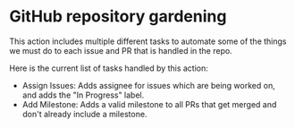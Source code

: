 # GitHub repository gardening

This action includes multiple different tasks to automate some of the things we must do to each issue and PR that is handled in the repo.

Here is the current list of tasks handled by this action:

- Assign Issues: Adds assignee for issues which are being worked on, and adds the "In Progress" label.
- Add Milestone: Adds a valid milestone to all PRs that get merged and don't already include a milestone.
